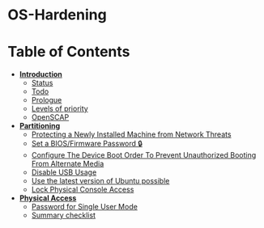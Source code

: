 # OS-Hardening



# Table of Contents

- **[Introduction](#introduction)**
  * [Status](#status)
  * [Todo](#todo)
  * [Prologue](#prologue)
  * [Levels of priority](#levels-of-priority)
  * [OpenSCAP](#openscap)
- **[Partitioning](https://github.com/arijitdirghangi/OS-Hardening/blob/main/Ubuntu_20_04_OS_hardening.md#preparation-and-installation-%EF%B8%8F)**
  * [Protecting a Newly Installed Machine from Network Threats](#separate-partitions)
  * [Set a BIOS/Firmware Password 🔒](#restrict-mount-options)
  * [Configure The Device Boot Order To Prevent Unauthorized Booting From Alternate Media](#polyinstantiated-directories)
  * [Disable USB Usage](#shared-memory)
  * [Use the latest version of Ubuntu possible](#encrypt-partitions)
  * [Lock Physical Console Access](#ballot_box_with_check-summary-checklist)
- **[Physical Access](#physical-access)**
  * [Password for Single User Mode](#password-for-single-user-mode)
  * [Summary checklist](#ballot_box_with_check-summary-checklist-1)

